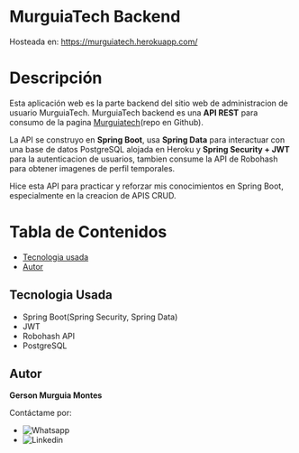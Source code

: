 # MurguiaTech Backend
  Hosteada en: https://murguiatech.herokuapp.com/

# Descripción
  Esta aplicación web es la parte backend del sitio web de administracion de usuario MurguiaTech.
  MurguiaTech backend es una **API REST** para consumo de la pagina [Murguiatech](https://github.com/Gerson-Murguia/Murguia-Tech-Frontend)(repo en Github).
  
  La API se construyo en **Spring Boot**, usa **Spring Data** para interactuar 
  con una base de datos PostgreSQL alojada en Heroku y **Spring Security + JWT** para la autenticacion de usuarios,
  tambien consume la API de Robohash para obtener imagenes de perfil temporales.
  
  Hice esta API para practicar y reforzar mis conocimientos en Spring Boot, especialmente en la creacion de APIS CRUD.
  
# Tabla de Contenidos
  - [Tecnologia usada](https://github.com/Gerson-Murguia/Murguia-Tech-Backend#tecnologia-usada)
  - [Autor](https://github.com/Gerson-Murguia/Murguia-Tech-Backend#autor)

## Tecnologia Usada
  - Spring Boot(Spring Security, Spring Data)
  - JWT
  - Robohash API
  - PostgreSQL
## Autor
**Gerson Murguia Montes**

Contáctame por:
- ![Whatsapp](https://wa.me/51960904798)
- ![Linkedin](https://www.linkedin.com/in/gersonmurguia/)
